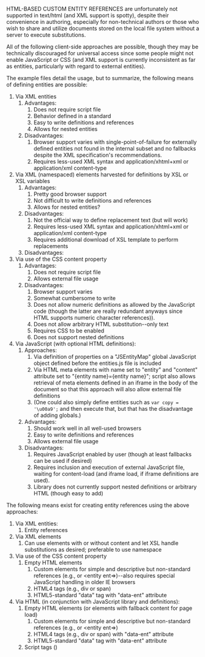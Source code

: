 HTML-BASED CUSTOM ENTITY REFERENCES are unfortunately not supported in 
text/html (and XML support is spotty), despite their convenience in
authoring, especially for non-technical authors or those who wish to
share and utilize documents stored on the local file system without
a server to execute substitutions.

All of the following client-side approaches are possible, though they may be
technically discouraged for universal access since some people might not 
enable JavaScript or CSS (and XML support is currently inconsistent as 
far as entities, particularly with regard to external entities).

The example files detail the usage, but to summarize, the following means of
defining entities are possible:

1. Via XML entities
    1. Advantages:
        1. Does not require script file
        1. Behavior defined in a standard
        1. Easy to write definitions and references
        1. Allows for nested entities
    1. Disadvantages:
        1. Browser support varies with single-point-of-failure for 
            externally defined entities not found in the internal
            subset and no fallbacks despite the XML specification's
            recommendations.
        1. Requires less-used XML syntax and application/xhtml+xml 
            or application/xml content-type
1. Via XML (namespaced) elements harvested for definitions by 
    XSL or XSL variables
    1. Advantages:
        1. Pretty good browser support
        1. Not difficult to write definitions and references
        1. Allows for nested entities?
    1. Disadvantages:
        1. Not the official way to define replacement text (but will work)
        1. Requires less-used XML syntax and application/xhtml+xml 
            or application/xml content-type
        1. Requires additional download of XSL template to 
            perform replacements
    1. Disadvantages:
1. Via use of the CSS content property
    1. Advantages: 
        1. Does not require script file
        1. Allows external file usage
    1. Disadvantages:
        1. Browser support varies
        1. Somewhat cumbersome to write
        1. Does not allow numeric definitions as allowed by the JavaScript 
            code (though the latter are really redundant anyways since HTML 
            supports numeric character references)).
        1. Does not allow arbitrary HTML substitution--only text
        1. Requires CSS to be enabled
        1. Does not support nested definitions
1. Via JavaScript (with optional HTML definitions):
    1. Approaches:
        1. Via definition of properties on a "JSEntityMap" global JavaScript 
            object defined before the entities.js file is included
        1. Via HTML meta elements with name set to "entity" and "content" 
            attribute set to "{entity name}={entity name}"; script also
            allows retrieval of meta elements defined in an iframe in the
            body of the document so that this approach will also allow 
            external file definitions
        1. (One could also simply define entities such as `var copy = '\u00a9';`
            and then execute that, but that has the disadvantage of adding globals.)
    1. Advantages:
        1. Should work well in all well-used browsers
        1. Easy to write definitions and references
        1. Allows external file usage
    1. Disadvantages:
        1. Requires JavaScript enabled by user (though at least fallbacks 
            can be used if desired)
        1. Requires inclusion and execution of external JavaScript file,
            waiting for content-load (and iframe load, if iframe definitions 
            are used).
        1. Library does not currently support nested definitions or 
            arbitrary HTML (though easy to add)

The following means exist for creating entity references using the above
approaches:

1. Via XML entities:
    1. Entity references
1. Via XML elements
    1. Can use elements with or without content and let XSL handle
        substitutions as desired; preferable to use namespace
1. Via use of the CSS content property
    1. Empty HTML elements
        1. Custom elements for simple and descriptive but non-standard 
            references (e.g.,  or <entity ent=>)--also requires special 
            JavaScript handling in older IE browsers
        1. HTML4 tags (e.g., div or span)
        1. HTML5-standard "data" tag with "data-ent" attribute
1. Via HTML (in conjunction with JavaScript library and definitions):
    1. Empty HTML elements (or elements with fallback content for
        page load)
        1. Custom elements for simple and descriptive but non-standard 
            references (e.g., <entity> or <entity ent=>)
        1. HTML4 tags (e.g., div or span) with "data-ent" attribute
        1. HTML5-standard "data" tag with "data-ent" attribute
    1. Script tags (<script>e('{entity name}')</script>)

